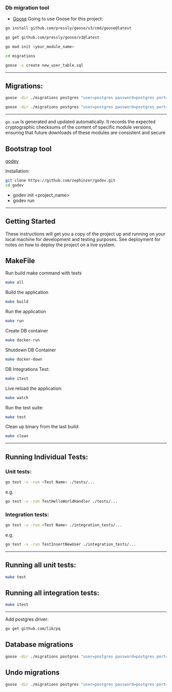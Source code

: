<!-- First steps -->

### Db migration tool

-   [Goose](https://github.com/pressly/goose)
    Going to use Goose for this project:

```bash
go install github.com/pressly/goose/v3/cmd/goose@latest
```

```bash
go get github.com/pressly/goose/v3@latest
```

```bash
go mod init <your_module_name>
```

```bash
cd migrations
```

```bash
goose -s create new_user_table.sql
```

---

## Migrations:

```bash
goose -dir ./migrations postgres "user=postgres password=postgres port=6432 host=localhost dbname=golang_db sslmode=disable" up
```

```bash
goose -dir ./migrations postgres "user=postgres password=postgres port=6432 host=localhost dbname=golang_db sslmode=disable" down-to 0
```

---

`go.sum` Is generated and updated automatically. It records the expected cryptographic checksums of the content of specific module versions, ensuring that future downloads of these modules are consistent and secure

## Bootstrap tool

[godev](https://github.com/zephinzer/godev)

Installation:

```bash
git clone https://github.com/zephinzer/godev.git
cd godev
```

-   godev init <project_name>
-   godev run

---

## Getting Started

These instructions will get you a copy of the project up and running on your local machine for development and testing purposes. See deployment for notes on how to deploy the project on a live system.

## MakeFile

Run build make command with tests

```bash
make all
```

Build the application

```bash
make build
```

Run the application

```bash
make run
```

Create DB container

```bash
make docker-run
```

Shutdown DB Container

```bash
make docker-down
```

DB Integrations Test:

```bash
make itest
```

Live reload the application:

```bash
make watch
```

Run the test suite:

```bash
make test
```

Clean up binary from the last build:

```bash
make clean
```

---

## Running Individual Tests:

### Unit tests:

```bash
go test -v -run <Test Name> ./tests/...
```

e.g.

```bash
go test -v -run TestHelloWorldHandler ./tests/...
```

### Integration tests:

```bash
go test -v -run <Test Name> ./integration_tests/...
```

e.g.

```bash
go test -v -run TestInsertNewUser ./integration_tests/...
```

---

## Running all unit tests:

```bash
make test
```

## Running all integration tests:

```bash
make itest
```

---

Add postgres driver:

```bash
go get github.com/lib/pq
```

## Database migrations

```bash
goose -dir ./migrations postgres "user=postgres password=postgres port=5432 host=localhost dbname=golang_db sslmode=disable" up
```

## Undo migrations

```bash
goose -dir ./migrations postgres "user=postgres password=postgres port=5432 host=localhost dbname=golang_db sslmode=disable" down-to 0
```
